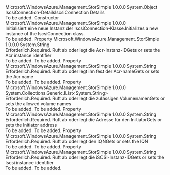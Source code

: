 <Type Name="IscsiConnection" FullName="Microsoft.WindowsAzure.Management.StorSimple.Models.IscsiConnection">
  <TypeSignature Language="C#" Value="public class IscsiConnection" />
  <TypeSignature Language="ILAsm" Value=".class public auto ansi beforefieldinit IscsiConnection extends System.Object" />
  <TypeSignature Language="DocId" Value="T:Microsoft.WindowsAzure.Management.StorSimple.Models.IscsiConnection" />
  <TypeSignature Language="VB.NET" Value="Public Class IscsiConnection" />
  <TypeSignature Language="F#" Value="type IscsiConnection = class" />
  <AssemblyInfo>
    <AssemblyName>Microsoft.WindowsAzure.Management.StorSimple</AssemblyName>
    <AssemblyVersion>1.0.0.0</AssemblyVersion>
  </AssemblyInfo>
  <Base>
    <BaseTypeName>System.Object</BaseTypeName>
  </Base>
  <Interfaces />
  <Docs>
    <summary>
            <span data-ttu-id="4658e-101">IscsiConnection-Details</span><span class="sxs-lookup"><span data-stu-id="4658e-101">IscsiConnection Details</span></span>
            </summary>
    <remarks>To be added.</remarks>
  </Docs>
  <Members>
    <Member MemberName=".ctor">
      <MemberSignature Language="C#" Value="public IscsiConnection ();" />
      <MemberSignature Language="ILAsm" Value=".method public hidebysig specialname rtspecialname instance void .ctor() cil managed" />
      <MemberSignature Language="DocId" Value="M:Microsoft.WindowsAzure.Management.StorSimple.Models.IscsiConnection.#ctor" />
      <MemberSignature Language="VB.NET" Value="Public Sub New ()" />
      <MemberType>Constructor</MemberType>
      <AssemblyInfo>
        <AssemblyName>Microsoft.WindowsAzure.Management.StorSimple</AssemblyName>
        <AssemblyVersion>1.0.0.0</AssemblyVersion>
      </AssemblyInfo>
      <Parameters />
      <Docs>
        <summary>
            <span data-ttu-id="4658e-102">Initialisiert eine neue Instanz der IscsiConnection-Klasse.</span><span class="sxs-lookup"><span data-stu-id="4658e-102">Initializes a new instance of the IscsiConnection class.</span></span>
            </summary>
        <remarks>To be added.</remarks>
      </Docs>
    </Member>
    <Member MemberName="AcrInstanceId">
      <MemberSignature Language="C#" Value="public string AcrInstanceId { get; set; }" />
      <MemberSignature Language="ILAsm" Value=".property instance string AcrInstanceId" />
      <MemberSignature Language="DocId" Value="P:Microsoft.WindowsAzure.Management.StorSimple.Models.IscsiConnection.AcrInstanceId" />
      <MemberSignature Language="VB.NET" Value="Public Property AcrInstanceId As String" />
      <MemberSignature Language="F#" Value="member this.AcrInstanceId : string with get, set" Usage="Microsoft.WindowsAzure.Management.StorSimple.Models.IscsiConnection.AcrInstanceId" />
      <MemberType>Property</MemberType>
      <AssemblyInfo>
        <AssemblyName>Microsoft.WindowsAzure.Management.StorSimple</AssemblyName>
        <AssemblyVersion>1.0.0.0</AssemblyVersion>
      </AssemblyInfo>
      <ReturnValue>
        <ReturnType>System.String</ReturnType>
      </ReturnValue>
      <Docs>
        <summary>
            <span data-ttu-id="4658e-103">Erforderlich.</span><span class="sxs-lookup"><span data-stu-id="4658e-103">Required.</span></span> <span data-ttu-id="4658e-104">Ruft ab oder legt die Acr-Instanz-ID</span><span class="sxs-lookup"><span data-stu-id="4658e-104">Gets or sets the Acr instance identifier</span></span>
            </summary>
        <value>To be added.</value>
        <remarks>To be added.</remarks>
      </Docs>
    </Member>
    <Member MemberName="AcrName">
      <MemberSignature Language="C#" Value="public string AcrName { get; set; }" />
      <MemberSignature Language="ILAsm" Value=".property instance string AcrName" />
      <MemberSignature Language="DocId" Value="P:Microsoft.WindowsAzure.Management.StorSimple.Models.IscsiConnection.AcrName" />
      <MemberSignature Language="VB.NET" Value="Public Property AcrName As String" />
      <MemberSignature Language="F#" Value="member this.AcrName : string with get, set" Usage="Microsoft.WindowsAzure.Management.StorSimple.Models.IscsiConnection.AcrName" />
      <MemberType>Property</MemberType>
      <AssemblyInfo>
        <AssemblyName>Microsoft.WindowsAzure.Management.StorSimple</AssemblyName>
        <AssemblyVersion>1.0.0.0</AssemblyVersion>
      </AssemblyInfo>
      <ReturnValue>
        <ReturnType>System.String</ReturnType>
      </ReturnValue>
      <Docs>
        <summary>
            <span data-ttu-id="4658e-105">Erforderlich.</span><span class="sxs-lookup"><span data-stu-id="4658e-105">Required.</span></span> <span data-ttu-id="4658e-106">Ruft ab oder legt ihn fest der Acr-name</span><span class="sxs-lookup"><span data-stu-id="4658e-106">Gets or sets the Acr name</span></span>
            </summary>
        <value>To be added.</value>
        <remarks>To be added.</remarks>
      </Docs>
    </Member>
    <Member MemberName="AllowedVolumeNames">
      <MemberSignature Language="C#" Value="public System.Collections.Generic.IList&lt;string&gt; AllowedVolumeNames { get; set; }" />
      <MemberSignature Language="ILAsm" Value=".property instance class System.Collections.Generic.IList`1&lt;string&gt; AllowedVolumeNames" />
      <MemberSignature Language="DocId" Value="P:Microsoft.WindowsAzure.Management.StorSimple.Models.IscsiConnection.AllowedVolumeNames" />
      <MemberSignature Language="VB.NET" Value="Public Property AllowedVolumeNames As IList(Of String)" />
      <MemberSignature Language="F#" Value="member this.AllowedVolumeNames : System.Collections.Generic.IList&lt;string&gt; with get, set" Usage="Microsoft.WindowsAzure.Management.StorSimple.Models.IscsiConnection.AllowedVolumeNames" />
      <MemberType>Property</MemberType>
      <AssemblyInfo>
        <AssemblyName>Microsoft.WindowsAzure.Management.StorSimple</AssemblyName>
        <AssemblyVersion>1.0.0.0</AssemblyVersion>
      </AssemblyInfo>
      <ReturnValue>
        <ReturnType>System.Collections.Generic.IList&lt;System.String&gt;</ReturnType>
      </ReturnValue>
      <Docs>
        <summary>
            <span data-ttu-id="4658e-107">Erforderlich.</span><span class="sxs-lookup"><span data-stu-id="4658e-107">Required.</span></span> <span data-ttu-id="4658e-108">Ruft ab oder legt die zulässigen Volumenamen</span><span class="sxs-lookup"><span data-stu-id="4658e-108">Gets or sets the allowed volume names</span></span>
            </summary>
        <value>To be added.</value>
        <remarks>To be added.</remarks>
      </Docs>
    </Member>
    <Member MemberName="InitiatorAddress">
      <MemberSignature Language="C#" Value="public string InitiatorAddress { get; set; }" />
      <MemberSignature Language="ILAsm" Value=".property instance string InitiatorAddress" />
      <MemberSignature Language="DocId" Value="P:Microsoft.WindowsAzure.Management.StorSimple.Models.IscsiConnection.InitiatorAddress" />
      <MemberSignature Language="VB.NET" Value="Public Property InitiatorAddress As String" />
      <MemberSignature Language="F#" Value="member this.InitiatorAddress : string with get, set" Usage="Microsoft.WindowsAzure.Management.StorSimple.Models.IscsiConnection.InitiatorAddress" />
      <MemberType>Property</MemberType>
      <AssemblyInfo>
        <AssemblyName>Microsoft.WindowsAzure.Management.StorSimple</AssemblyName>
        <AssemblyVersion>1.0.0.0</AssemblyVersion>
      </AssemblyInfo>
      <ReturnValue>
        <ReturnType>System.String</ReturnType>
      </ReturnValue>
      <Docs>
        <summary>
            <span data-ttu-id="4658e-109">Erforderlich.</span><span class="sxs-lookup"><span data-stu-id="4658e-109">Required.</span></span> <span data-ttu-id="4658e-110">Ruft ab oder legt die Adresse für den Initiator</span><span class="sxs-lookup"><span data-stu-id="4658e-110">Gets or sets the Initiator address</span></span>
            </summary>
        <value>To be added.</value>
        <remarks>To be added.</remarks>
      </Docs>
    </Member>
    <Member MemberName="Iqn">
      <MemberSignature Language="C#" Value="public string Iqn { get; set; }" />
      <MemberSignature Language="ILAsm" Value=".property instance string Iqn" />
      <MemberSignature Language="DocId" Value="P:Microsoft.WindowsAzure.Management.StorSimple.Models.IscsiConnection.Iqn" />
      <MemberSignature Language="VB.NET" Value="Public Property Iqn As String" />
      <MemberSignature Language="F#" Value="member this.Iqn : string with get, set" Usage="Microsoft.WindowsAzure.Management.StorSimple.Models.IscsiConnection.Iqn" />
      <MemberType>Property</MemberType>
      <AssemblyInfo>
        <AssemblyName>Microsoft.WindowsAzure.Management.StorSimple</AssemblyName>
        <AssemblyVersion>1.0.0.0</AssemblyVersion>
      </AssemblyInfo>
      <ReturnValue>
        <ReturnType>System.String</ReturnType>
      </ReturnValue>
      <Docs>
        <summary>
            <span data-ttu-id="4658e-111">Erforderlich.</span><span class="sxs-lookup"><span data-stu-id="4658e-111">Required.</span></span> <span data-ttu-id="4658e-112">Ruft ab oder legt den IQN</span><span class="sxs-lookup"><span data-stu-id="4658e-112">Gets or sets the IQN</span></span>
            </summary>
        <value>To be added.</value>
        <remarks>To be added.</remarks>
      </Docs>
    </Member>
    <Member MemberName="IscsiConnectionId">
      <MemberSignature Language="C#" Value="public string IscsiConnectionId { get; set; }" />
      <MemberSignature Language="ILAsm" Value=".property instance string IscsiConnectionId" />
      <MemberSignature Language="DocId" Value="P:Microsoft.WindowsAzure.Management.StorSimple.Models.IscsiConnection.IscsiConnectionId" />
      <MemberSignature Language="VB.NET" Value="Public Property IscsiConnectionId As String" />
      <MemberSignature Language="F#" Value="member this.IscsiConnectionId : string with get, set" Usage="Microsoft.WindowsAzure.Management.StorSimple.Models.IscsiConnection.IscsiConnectionId" />
      <MemberType>Property</MemberType>
      <AssemblyInfo>
        <AssemblyName>Microsoft.WindowsAzure.Management.StorSimple</AssemblyName>
        <AssemblyVersion>1.0.0.0</AssemblyVersion>
      </AssemblyInfo>
      <ReturnValue>
        <ReturnType>System.String</ReturnType>
      </ReturnValue>
      <Docs>
        <summary>
            <span data-ttu-id="4658e-113">Erforderlich.</span><span class="sxs-lookup"><span data-stu-id="4658e-113">Required.</span></span> <span data-ttu-id="4658e-114">Ruft ab oder legt die iSCSI-Instanz-ID</span><span class="sxs-lookup"><span data-stu-id="4658e-114">Gets or sets the Iscsi instance identifier</span></span>
            </summary>
        <value>To be added.</value>
        <remarks>To be added.</remarks>
      </Docs>
    </Member>
  </Members>
</Type>